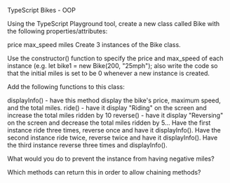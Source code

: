 TypeScript Bikes - OOP

Using the TypeScript Playground tool, create a new class called Bike with the following properties/attributes:

price
max_speed
miles
Create 3 instances of the Bike class.

Use the constructor() function to specify the price and max_speed of each instance (e.g. let bike1 = new Bike(200, "25mph"); also write the code so that the initial miles is set to be 0 whenever a new instance is created.

Add the following functions to this class:

displayInfo() - have this method display the bike's price, maximum speed, and the total miles.
ride() - have it display "Riding" on the screen and increase the total miles ridden by 10
reverse() - have it display "Reversing" on the screen and decrease the total miles ridden by 5...
Have the first instance ride three times, reverse once and have it displayInfo(). Have the second instance ride twice, reverse twice and have it displayInfo(). Have the third instance reverse three times and displayInfo().

What would you do to prevent the instance from having negative miles?

Which methods can return this in order to allow chaining methods?